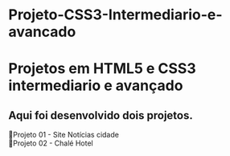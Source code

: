 # Projeto-CSS3-Intermediario-e-avancado

# Projetos em HTML5 e CSS3 intermediario e avançado


## Aqui foi desenvolvido dois projetos.


🚀Projeto 01 - Site Notícias cidade<br>
🚀Projeto 02 - Chalé Hotel<br>



